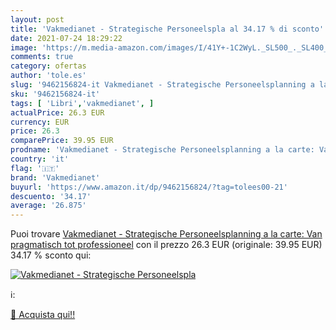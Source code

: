 ```yaml
---
layout: post
title: 'Vakmedianet - Strategische Personeelspla al 34.17 % di sconto'
date: 2021-07-24 18:29:22
image: 'https://m.media-amazon.com/images/I/41Y+-1C2WyL._SL500_._SL400_.jpg'
comments: true
category: ofertas
author: 'tole.es'
slug: '9462156824-it Vakmedianet - Strategische Personeelsplanning a la carte:...'
sku: '9462156824-it'
tags: [ 'Libri','vakmedianet', ]
actualPrice: 26.3 EUR
currency: EUR
price: 26.3
comparePrice: 39.95 EUR
prodname: 'Vakmedianet - Strategische Personeelsplanning a la carte: Van pragmatisch tot professioneel'
country: 'it'
flag: '🇮🇹'
brand: 'Vakmedianet'
buyurl: 'https://www.amazon.it/dp/9462156824/?tag=tolees00-21'
descuento: '34.17'
average: '26.875'
---
```


Puoi trovare [Vakmedianet - Strategische Personeelsplanning a la carte: Van pragmatisch tot professioneel](https://www.amazon.it/dp/9462156824/?tag=tolees00-21) con il prezzo 26.3 EUR (originale: 39.95 EUR) 34.17 % sconto qui:

[![Vakmedianet - Strategische Personeelspla](https://m.media-amazon.com/images/I/41Y+-1C2WyL._SL500_._SL400_.jpg)](https://www.amazon.it/dp/9462156824/?tag=tolees00-21)

ℹ️:


[🛒 Acquista qui!!](https://www.amazon.it/dp/9462156824/?tag=tolees00-21)
